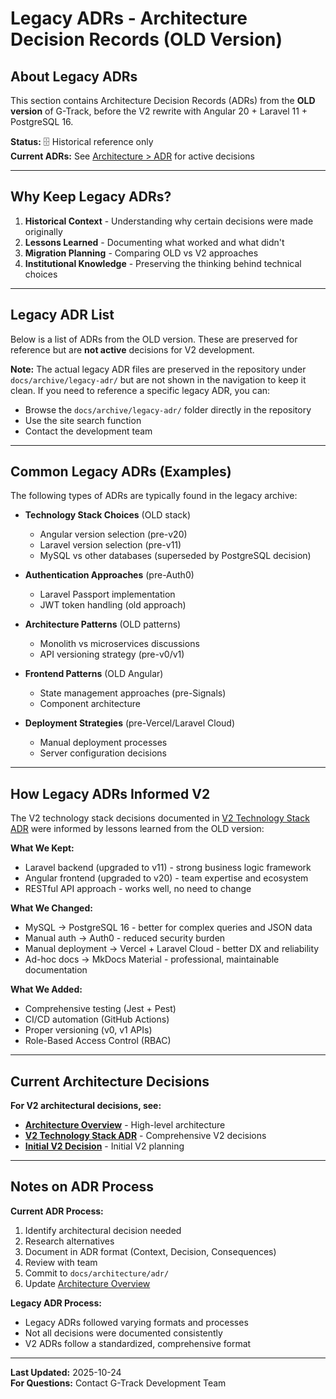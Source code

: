 # Legacy ADRs - Architecture Decision Records (OLD Version)

## About Legacy ADRs

This section contains Architecture Decision Records (ADRs) from the **OLD version** of G-Track, before the V2 rewrite with Angular 20 + Laravel 11 + PostgreSQL 16.

**Status:** 🗄️ Historical reference only  
**Current ADRs:** See [Architecture > ADR](../../architecture/index.md#architecture-decision-records-adrs) for active decisions

---

## Why Keep Legacy ADRs?

1. **Historical Context** - Understanding why certain decisions were made originally
2. **Lessons Learned** - Documenting what worked and what didn't
3. **Migration Planning** - Comparing OLD vs V2 approaches
4. **Institutional Knowledge** - Preserving the thinking behind technical choices

---

## Legacy ADR List

Below is a list of ADRs from the OLD version. These are preserved for reference but are **not active** decisions for V2 development.

**Note:** The actual legacy ADR files are preserved in the repository under `docs/archive/legacy-adr/` but are not shown in the navigation to keep it clean. If you need to reference a specific legacy ADR, you can:
- Browse the `docs/archive/legacy-adr/` folder directly in the repository
- Use the site search function
- Contact the development team

---

## Common Legacy ADRs (Examples)

The following types of ADRs are typically found in the legacy archive:

- **Technology Stack Choices** (OLD stack)
  - Angular version selection (pre-v20)
  - Laravel version selection (pre-v11)
  - MySQL vs other databases (superseded by PostgreSQL decision)
  
- **Authentication Approaches** (pre-Auth0)
  - Laravel Passport implementation
  - JWT token handling (old approach)
  
- **Architecture Patterns** (OLD patterns)
  - Monolith vs microservices discussions
  - API versioning strategy (pre-v0/v1)
  
- **Frontend Patterns** (OLD Angular)
  - State management approaches (pre-Signals)
  - Component architecture
  
- **Deployment Strategies** (pre-Vercel/Laravel Cloud)
  - Manual deployment processes
  - Server configuration decisions

---

## How Legacy ADRs Informed V2

The V2 technology stack decisions documented in [V2 Technology Stack ADR](../../architecture/adr/2025-10-24-v2-technology-stack.md) were informed by lessons learned from the OLD version:

**What We Kept:**
- Laravel backend (upgraded to v11) - strong business logic framework
- Angular frontend (upgraded to v20) - team expertise and ecosystem
- RESTful API approach - works well, no need to change

**What We Changed:**
- MySQL → PostgreSQL 16 - better for complex queries and JSON data
- Manual auth → Auth0 - reduced security burden
- Manual deployment → Vercel + Laravel Cloud - better DX and reliability
- Ad-hoc docs → MkDocs Material - professional, maintainable documentation

**What We Added:**
- Comprehensive testing (Jest + Pest)
- CI/CD automation (GitHub Actions)
- Proper versioning (v0, v1 APIs)
- Role-Based Access Control (RBAC)

---

## Current Architecture Decisions

**For V2 architectural decisions, see:**
- **[Architecture Overview](../../architecture/index.md)** - High-level architecture
- **[V2 Technology Stack ADR](../../architecture/adr/2025-10-24-v2-technology-stack.md)** - Comprehensive V2 decisions
- **[Initial V2 Decision](../../architecture/adr/2025-10-19-v2-stack.md)** - Initial V2 planning

---

## Notes on ADR Process

**Current ADR Process:**
1. Identify architectural decision needed
2. Research alternatives
3. Document in ADR format (Context, Decision, Consequences)
4. Review with team
5. Commit to `docs/architecture/adr/`
6. Update [Architecture Overview](../../architecture/index.md)

**Legacy ADR Process:**
- Legacy ADRs followed varying formats and processes
- Not all decisions were documented consistently
- V2 ADRs follow a standardized, comprehensive format

---

**Last Updated:** 2025-10-24  
**For Questions:** Contact G-Track Development Team
